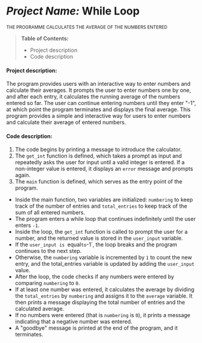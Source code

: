 # _Project Name:_ While Loop

<sub>THE PROGRAMME CALCULATES THE AVERAGE OF THE NUMBERS ENTERED</sub>

> **Table of Contents:**
>
> - Project description
> - Code description

#### Project description:

The program provides users with an interactive way to enter numbers and calculate their averages.
It prompts the user to enter numbers one by one, and after each entry, it calculates the running average of the numbers entered so far. The user can continue entering numbers until they enter "-1", at which point the program terminates and displays the final average.
This program provides a simple and interactive way for users to enter numbers and calculate their average of entered numbers.

#### Code description:

1. The code begins by printing a message to introduce the calculator.
2. The `get_int` function is defined, which takes a prompt as input and repeatedly asks the user for input until a valid integer is entered. If a non-integer value is entered, it displays an `error` message and prompts again.
3. The `main` function is defined, which serves as the entry point of the program.

- Inside the main function, two variables are initialized: `numbering` to keep track of the number of entries and `total_entries` to keep track of the sum of all entered numbers.
- The program enters a while loop that continues indefinitely until the user enters `-1`.
- Inside the loop, the `get_int` function is called to prompt the user for a number, and the returned value is stored in the `user_input` variable.
- If the `user_input is `equal`to`-1`, the loop breaks and the program continues to the next step.
- Otherwise, the `numbering` variable is incremented by `1` to count the new entry, and the total_entries variable is updated by adding the `user_input` value.
- After the loop, the code checks if any numbers were entered by comparing `numbering` to `0`.
- If at least one number was entered, it calculates the average by dividing the `total_entries` by `numbering` and assigns it to the `average` variable. It then prints a message displaying the total number of entries and the calculated average.
- If no numbers were entered (that is `numbering` is `0`), it prints a message indicating that a negative number was entered.
- A "goodbye" message is printed at the end of the program, and it terminates.
